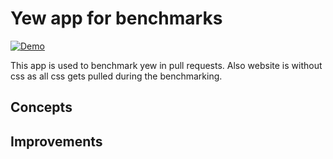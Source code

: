 # Yew app for benchmarks

[![Demo](https://img.shields.io/website?label=demo&url=https%3A%2F%2Fexamples.yew.rs%2Fyew_app_for_benchmark)](https://examples.yew.rs/yew_app_for_benchmark)

This app is used to benchmark yew in pull requests.
Also website is without css as all css gets pulled during the benchmarking.

## Concepts

## Improvements
